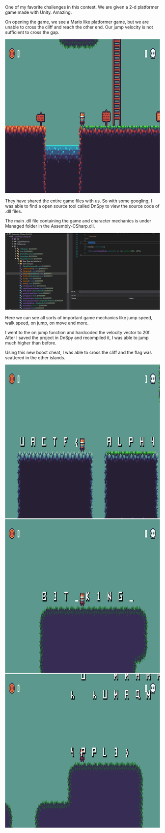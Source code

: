 One of my favorite challenges in this contest. We are given a 2-d platformer game made with Unity. Amazing.

On opening the game, we see a Mario like platformer game, but we are unable to cross the cliff and reach the other end. Our jump velocity is not sufficient to cross the gap.

<img src="Game.png" alt="drawing" width="700" height="500"/>

They have shared the entire game files with us. So with some googling, I was able to find a open source tool called DnSpy to view the source code of .dll files.

The main .dll file containing the game and character mechanics is under Managed folder in the Assembly-CSharp.dll.

![Source Code](./source_code.png)

Here we can see all sorts of important game mechanics like jump speed, walk speed, on jump, on move and more.

I went to the on jump function and hardcoded the velocity vector to 20f. After I saved the project in DnSpy and recompiled it, I was able to jump much higher than before.

Using this new boost cheat, I was able to cross the cliff and the flag was scattered in the other islands.

<img src="flag1.png" alt="drawing" width="700" height="500"/>
<img src="flag3.png" alt="drawing" width="700" height="500"/>
<img src="flag2.png" alt="drawing" width="700" height="500"/>